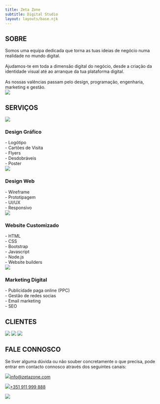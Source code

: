```yaml
---
title: Zeta Zone
subtitle: Digital Studio
layout: layouts/base.njk
---
```


<!---------------------------------------------------------------------->
<div id="about">

## SOBRE

<div class="about-col-1">
Somos uma equipa dedicada que torna as tuas ideias de negócio numa realidade no mundo digital. 
<br><br>
Ajudamos-te em toda a dimensão digital do negócio, desde a criação da identidade visual até ao arranque da tua plataforma digital.
<br><br>
As nossas valências passam pelo design, programação, engenharia, marketing e gestão.
</div>

<div class="about-col-2">
<img class="img_team" src="/images/team-big.svg">
</div>

</div>
<!---------------------------------------------------------------------->
<div id="services">

## SERVIÇOS

<div class="services-col-1 green-shadow" id="services-col-1" onclick="openService('services-col-1','services-info-1',0)">
<img class="service-1" src="/images/svg/pencil-ruler-solid.svg">

### Design Gráfico

<div class="services-info-1" id="services-info-1">
- Logótipo
<br>
- Cartões de Visita
<br>
- Flyers
<br>
- Desdobráveis
<br>
- Poster
</div>

</div>

<div class="services-col-2 green-shadow" id="services-col-2" onclick="openService('services-col-2','services-info-2',1)">
<img class="service-2" src="/images/svg/object-group-regular.svg">

### Design Web

<div class="services-info-2" id="services-info-2">
- Wireframe
<br>
- Prototipagem
<br>
- UI/UX
<br>
- Responsivo
</div>

</div>

<div class="services-col-3 green-shadow" id="services-col-3" onclick="openService('services-col-3','services-info-3',2)">
<img class="service-3" src="/images/svg/desktop-solid.svg">

### Website Customizado

<div class="services-info-3" id="services-info-3">
- HTML
<br>
- CSS
<br>
- Bootstrap
<br>
- Javascript
<br>
- Node.js
<br>
- Website builders
</div>

</div>

<div class="services-col-4 green-shadow" id="services-col-4" onclick="openService('services-col-4','services-info-4',3)">
<img class="service-4" src="/images/svg/bullseye-solid.svg">

### Marketing Digital

<div class="services-info-4" id="services-info-4">
- Publicidade paga online (PPC)
<br>
- Gestão de redes socias
<br>
- Email marketing
<br>
- SEO
</div>

</div>

</div>
<!---------------------------------------------------------------------->
<div id="clients">

## CLIENTES

<img class="img_client-1" id="client-1" src="/images/clients/cll-color.png">
<img class="img_client-2" id="client-2" src="/images/clients/congresso_da_saude_PNG.png">
<img class="img_client-21" id="client-21" src="/images/clients/congresso_logo.png">

</div>
<!---------------------------------------------------------------------->
<div id="talk">

## FALE CONNOSCO

<div class="talk-col-1">

Se tiver alguma dúvida ou não souber concretamente o que precisa, pode entrar em contacto connosco através dos seguintes canais:

<p class="talk_text-1"><a href="mailto:info@zetazone.com"><img class="talk_img-1" src="/images/svg/envelope-regular.svg">info@zetazone.com</p></a>
<p class="talk_text-2"><a href="https://api.whatsapp.com/send?phone=+351911999888"><img class="talk_img-2" src="/images/svg/whatsapp-brands.svg">+351 911 999 888</p></a>

</div>

<div class="talk-col-2">

<img class="" src="/images/conversation.svg">

</div>

</div>








